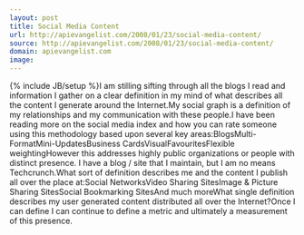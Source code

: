 ```yaml
---
layout: post
title: Social Media Content
url: http://apievangelist.com/2008/01/23/social-media-content/
source: http://apievangelist.com/2008/01/23/social-media-content/
domain: apievangelist.com
image: 
---
```

{% include JB/setup %}I am stilling sifting through all the blogs I read and information I gather on a clear definition in my mind of what describes all the content I generate around the Internet.My social graph is a definition of my relationships and my communication with these people.I have been reading more on the social media index and how you can rate someone using this methodology based upon several key areas:BlogsMulti-FormatMini-UpdatesBusiness CardsVisualFavouritesFlexible weightingHowever this addresses highly public organizations or people with distinct presence.  I have a blog / site that I maintain, but I am no means Techcrunch.What sort of definition describes me and the content I publish all over the place at:Social NetworksVideo Sharing SitesImage &amp; Picture Sharing SitesSocial Bookmarking SitesAnd much moreWhat single definition describes my user generated content distributed all over the Internet?Once I can define I can continue to define a metric and ultimately a measurement of this presence.